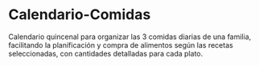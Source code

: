 # Calendario-Comidas
Calendario quincenal para organizar las 3 comidas diarias de una familia, facilitando la planificación y compra de alimentos según las recetas seleccionadas, con cantidades detalladas para cada plato.
